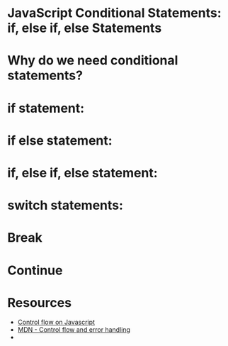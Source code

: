 # JavaScript Conditional Statements: if, else if, else Statements

# Why do we need conditional statements?

# if statement:

# if else statement:

# if, else if, else statement:

# switch statements:

# Break

# Continue

# Resources

- [Control flow on Javascript](https://dev.to/mugas/control-flow-in-javascript-246l)
- [MDN - Control flow and error handling](https://developer.mozilla.org/en-US/docs/Web/JavaScript/Guide/Control_flow_and_error_handling)
-
